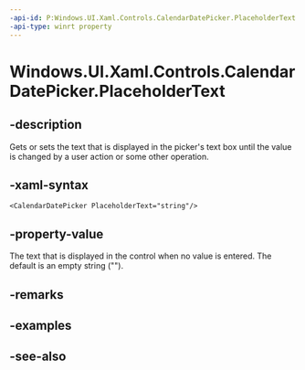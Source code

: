 ```yaml
---
-api-id: P:Windows.UI.Xaml.Controls.CalendarDatePicker.PlaceholderText
-api-type: winrt property
---
```


<!-- Property syntax
public string PlaceholderText { get;  set; }
-->

# Windows.UI.Xaml.Controls.CalendarDatePicker.PlaceholderText

## -description
Gets or sets the text that is displayed in the picker's text box until the value is changed by a user action or some other operation.



## -xaml-syntax
```xaml
<CalendarDatePicker PlaceholderText="string"/>
```


## -property-value
The text that is displayed in the control when no value is entered. The default is an empty string ("").

## -remarks

## -examples

## -see-also
